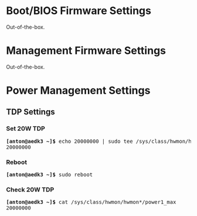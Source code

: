 # Boot/BIOS Firmware Settings

Out-of-the-box.

# Management Firmware Settings
  
Out-of-the-box.

# Power Management Settings

## TDP Settings

### Set 20W TDP

<pre>
<b>[anton@aedk3 ~]&dollar;</b> echo 20000000 | sudo tee /sys/class/hwmon/hwmon*/power1_max
20000000
</pre>

### Reboot

<pre>
<b>[anton@aedk3 ~]&dollar;</b> sudo reboot
</pre>

### Check 20W TDP

<pre>
<b>[anton@aedk3 ~]&dollar;</b> cat /sys/class/hwmon/hwmon*/power1_max
20000000
</pre>
